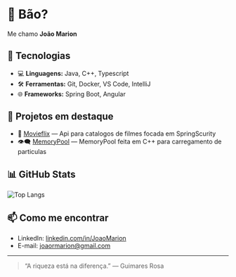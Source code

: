 # 👋 Bão?

Me chamo **João Marion**

## 🚀 Tecnologias

- 💻 **Linguagens:** Java, C++, Typescript
- 🛠️ **Ferramentas:** Git, Docker, VS Code, IntelliJ
- 🌐 **Frameworks:** Spring Boot, Angular

## 📌 Projetos em destaque

- 🔧 [Movieflix](https://github.com/JoaoMarion/Movieflix) — Api para catalogos de filmes focada em SpringScurity
- 👁‍🗨 [MemoryPool](https://github.com/JoaoMarion/MemoryPool) — MemoryPool feita em C++ para carregamento de particulas
## 📊 GitHub Stats


![Top Langs](https://github-readme-stats.vercel.app/api/top-langs/?username=JoaoMarion&layout=compact&theme=radical)

## 📫 Como me encontrar

- LinkedIn: [linkedin.com/in/JoaoMarion](https://www.linkedin.com/in/jo%C3%A3o-pedro-ribeiro-marion-462ab222b/)
- E-mail: joaormarion@gmail.com

---

> “A riqueza está na diferença.” — Guimares Rosa
